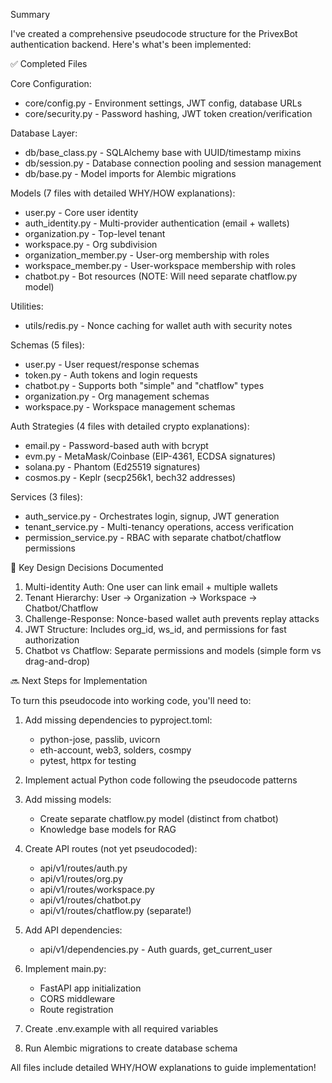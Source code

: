 Summary

I've created a comprehensive pseudocode structure for the PrivexBot authentication backend. Here's what's been implemented:

✅ Completed Files

Core Configuration:

- core/config.py - Environment settings, JWT config, database URLs
- core/security.py - Password hashing, JWT token creation/verification

Database Layer:

- db/base_class.py - SQLAlchemy base with UUID/timestamp mixins
- db/session.py - Database connection pooling and session management
- db/base.py - Model imports for Alembic migrations

Models (7 files with detailed WHY/HOW explanations):

- user.py - Core user identity
- auth_identity.py - Multi-provider authentication (email + wallets)
- organization.py - Top-level tenant
- workspace.py - Org subdivision
- organization_member.py - User-org membership with roles
- workspace_member.py - User-workspace membership with roles
- chatbot.py - Bot resources (NOTE: Will need separate chatflow.py model)

Utilities:

- utils/redis.py - Nonce caching for wallet auth with security notes

Schemas (5 files):

- user.py - User request/response schemas
- token.py - Auth tokens and login requests
- chatbot.py - Supports both "simple" and "chatflow" types
- organization.py - Org management schemas
- workspace.py - Workspace management schemas

Auth Strategies (4 files with detailed crypto explanations):

- email.py - Password-based auth with bcrypt
- evm.py - MetaMask/Coinbase (EIP-4361, ECDSA signatures)
- solana.py - Phantom (Ed25519 signatures)
- cosmos.py - Keplr (secp256k1, bech32 addresses)

Services (3 files):

- auth_service.py - Orchestrates login, signup, JWT generation
- tenant_service.py - Multi-tenancy operations, access verification
- permission_service.py - RBAC with separate chatbot/chatflow permissions

📝 Key Design Decisions Documented

1. Multi-identity Auth: One user can link email + multiple wallets
2. Tenant Hierarchy: User → Organization → Workspace → Chatbot/Chatflow
3. Challenge-Response: Nonce-based wallet auth prevents replay attacks
4. JWT Structure: Includes org_id, ws_id, and permissions for fast authorization
5. Chatbot vs Chatflow: Separate permissions and models (simple form vs drag-and-drop)

🔜 Next Steps for Implementation

To turn this pseudocode into working code, you'll need to:

1. Add missing dependencies to pyproject.toml:


    - python-jose, passlib, uvicorn
    - eth-account, web3, solders, cosmpy
    - pytest, httpx for testing

2. Implement actual Python code following the pseudocode patterns
3. Add missing models:


    - Create separate chatflow.py model (distinct from chatbot)
    - Knowledge base models for RAG

4. Create API routes (not yet pseudocoded):


    - api/v1/routes/auth.py
    - api/v1/routes/org.py
    - api/v1/routes/workspace.py
    - api/v1/routes/chatbot.py
    - api/v1/routes/chatflow.py (separate!)

5. Add API dependencies:


    - api/v1/dependencies.py - Auth guards, get_current_user

6. Implement main.py:


    - FastAPI app initialization
    - CORS middleware
    - Route registration

7. Create .env.example with all required variables
8. Run Alembic migrations to create database schema

All files include detailed WHY/HOW explanations to guide implementation!
